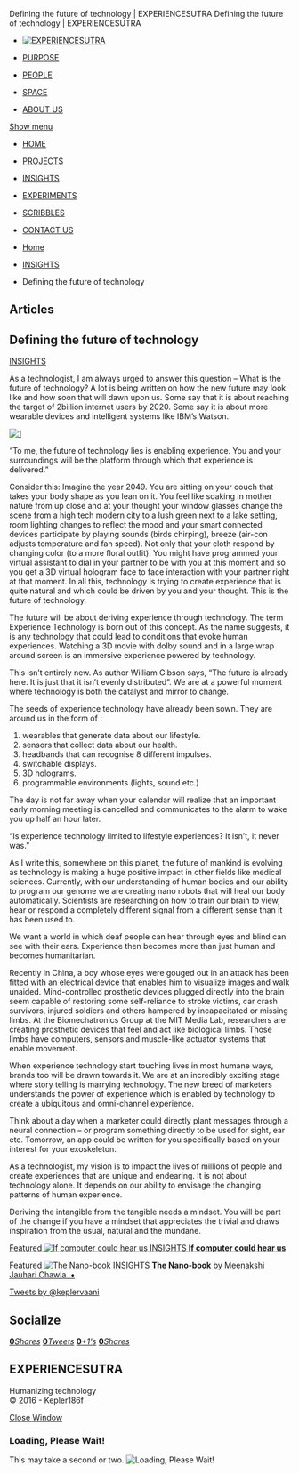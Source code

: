 Defining the future of technology | EXPERIENCESUTRA                         Defining the future of technology | EXPERIENCESUTRA                                  

*   [![EXPERIENCESUTRA](/wp-content/themes/tresor-theme/images/logo.png)](http://experiencesutra.com/)

*   [PURPOSE](http://experiencesutra.com/purpose/)
*   [PEOPLE](http://experiencesutra.com/people/)
*   [SPACE](http://experiencesutra.com/gallery/space/)
*   [ABOUT US](http://experiencesutra.com/about-us/)

 [Show menu](#dat-menu)

*   [HOME](http://experiencesutra.com/)
*   [PROJECTS](http://experiencesutra.com/category/projects/)
*   [INSIGHTS](http://experiencesutra.com/category/insights/)
*   [EXPERIMENTS](http://experiencesutra.com/category/experiments/)
*   [SCRIBBLES](http://experiencesutra.com/category/scribbles/)
*   [CONTACT US](http://experiencesutra.com/contact-us/)

*   [Home](http://experiencesutra.com)
*   [INSIGHTS](http://experiencesutra.com/category/insights/)
*   Defining the future of technology

Articles
--------

Defining the future of technology
---------------------------------

[INSIGHTS](http://experiencesutra.com/category/insights/)

As a technologist, I am always urged to answer this question – What is the future of technology? A lot is being written on how the new future may look like and how soon that will dawn upon us. Some say that it is about reaching the target of 2billion internet users by 2020. Some say it is about more wearable devices and intelligent systems like IBM’s Watson.

[![1](http://experiencesutra.com/wp-content/uploads/2015/01/1-300x225.gif)](http://keplerwaasi.com/experiencesutra/wp-content/uploads/2015/01/1.gif)

“To me, the future of technology lies is enabling experience. You and your surroundings will be the platform through which that experience is delivered.”

Consider this: Imagine the year 2049. You are sitting on your couch that takes your body shape as you lean on it. You feel like soaking in mother nature from up close and at your thought your window glasses change the scene from a high tech modern city to a lush green next to a lake setting, room lighting changes to reflect the mood and your smart connected devices participate by playing sounds (birds chirping), breeze (air-con adjusts temperature and fan speed). Not only that your cloth respond by changing color (to a more floral outfit). You might have programmed your virtual assistant to dial in your partner to be with you at this moment and so you get a 3D virtual hologram face to face interaction with your partner right at that moment. In all this, technology is trying to create experience that is quite natural and which could be driven by you and your thought. This is the future of technology.

The future will be about deriving experience through technology. The term Experience Technology is born out of this concept. As the name suggests, it is any technology that could lead to conditions that evoke human experiences. Watching a 3D movie with dolby sound and in a large wrap around screen is an immersive experience powered by technology.

This isn’t entirely new. As author William Gibson says, “The future is already here. It is just that it isn’t evenly distributed”. We are at a powerful moment where technology is both the catalyst and mirror to change.

The seeds of experience technology have already been sown. They are around us in the form of :

1.  wearables that generate data about our lifestyle.
2.  sensors that collect data about our health.
3.  headbands that can recognise 8 different impulses.
4.  switchable displays.
5.  3D holograms.
6.  programmable environments (lights, sound etc.)

The day is not far away when your calendar will realize that an important early morning meeting is cancelled and communicates to the alarm to wake you up half an hour later.

“Is experience technology limited to lifestyle experiences? It isn’t, it never was.”

As I write this, somewhere on this planet, the future of mankind is evolving as technology is making a huge positive impact in other fields like medical sciences. Currently, with our understanding of human bodies and our ability to program our genome we are creating nano robots that will heal our body automatically. Scientists are researching on how to train our brain to view, hear or respond a completely different signal from a different sense than it has been used to.

We want a world in which deaf people can hear through eyes and blind can see with their ears. Experience then becomes more than just human and becomes humanitarian.

Recently in China, a boy whose eyes were gouged out in an attack has been fitted with an electrical device that enables him to visualize images and walk unaided. Mind-controlled prosthetic devices plugged directly into the brain seem capable of restoring some self-reliance to stroke victims, car crash survivors, injured soldiers and others hampered by incapacitated or missing limbs. At the Biomechatronics Group at the MIT Media Lab, researchers are creating prosthetic devices that feel and act like biological limbs. Those limbs have computers, sensors and muscle-like actuator systems that enable movement.

When experience technology start touching lives in most humane ways, brands too will be drawn towards it. We are at an incredibly exciting stage where story telling is marrying technology. The new breed of marketers understands the power of experience which is enabled by technology to create a ubiquitous and omni-channel experience.

Think about a day when a marketer could directly plant messages through a neural connection – or program something directly to be used for sight, ear etc. Tomorrow, an app could be written for you specifically based on your interest for your exoskeleton.

As a technologist, my vision is to impact the lives of millions of people and create experiences that are unique and endearing. It is not about technology alone. It depends on our ability to envisage the changing patterns of human experience.

Deriving the intangible from the tangible needs a mindset. You will be part of the change if you have a mindset that appreciates the trivial and draws inspiration from the usual, natural and the mundane.

[Featured ![If computer could hear us](http://experiencesutra.com/wp-content/uploads/2015/07/shutterstock_72339190-397x310_c.jpg)   INSIGHTS **If computer could hear us**](http://experiencesutra.com/insights/if-computer-can-hear-us-1/) 

[Featured ![The Nano-book](http://experiencesutra.com/wp-content/uploads/2015/05/1-397x310_c.png)   INSIGHTS **The Nano-book**  by Meenakshi Jauhari Chawla  •](http://experiencesutra.com/insights/the-nano-book-notes-from-the-future/) 

[Tweets by @keplervaani](https://twitter.com/twitterdev)

Socialize
---------

[**0**_Shares_](http://www.facebook.com/sharer/sharer.php?u=http://experiencesutra.com) [**0**_Tweets_](#) [**0**_+1's_](https://plus.google.com/share?url=http://experiencesutra.com) [**0**_Shares_](http://www.linkedin.com/shareArticle?mini=true&url=http://experiencesutra.com&title=EXPERIENCESUTRA+-+Humanizing+Technology)

EXPERIENCESUTRA
---------------

Humanizing technology  
© 2016 - Kepler186f

[Close Window](#)

### Loading, Please Wait!

This may take a second or two. ![Loading, Please Wait!](http://experiencesutra.com/wp-content/themes/tresor-theme/images/loading.gif "Loading, Please Wait!")